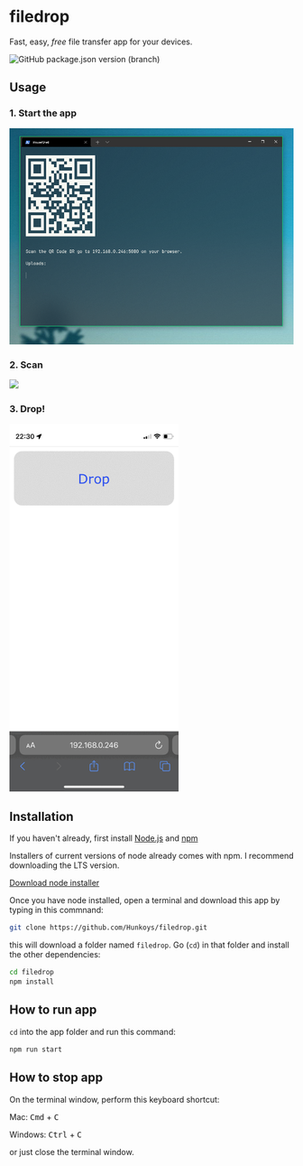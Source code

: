 # filedrop

Fast, easy, _free_ file transfer app for your devices.

![GitHub package.json version (branch)](https://img.shields.io/github/package-json/v/hunkoys/filedrop/master?label=version)

## Usage

### 1. Start the app

<img src="https://raw.githubusercontent.com/hunkoys/filedrop/master/docs/images/app.png" width="600">

### 2. Scan

<img src="https://raw.githubusercontent.com/hunkoys/filedrop/master/docs/images/qr-scan.png" width="300">

### 3. Drop!

<img src="https://raw.githubusercontent.com/hunkoys/filedrop/master/docs/images/mobile-ui.gif" width="300">

## Installation

If you haven't already, first install [Node.js](https://nodejs.org/en/) and [npm](https://www.npmjs.com/)

Installers of current versions of node already comes with npm. I recommend downloading the LTS version.

[Download node installer](https://nodejs.org/en/download/)

Once you have node installed, open a terminal and download this app by typing in this commnand:

```bash
git clone https://github.com/Hunkoys/filedrop.git
```

this will download a folder named `filedrop`. Go (`cd`) in that folder and install the other dependencies:

```bash
cd filedrop
npm install
```

## How to run app

`cd` into the app folder and run this command:

```bash
npm run start
```

## How to stop app

On the terminal window, perform this keyboard shortcut:

Mac: <kbd>Cmd</kbd> + <kbd>C</kbd>

Windows: <kbd>Ctrl</kbd> + <kbd>C</kbd>

or just close the terminal window.
